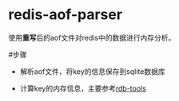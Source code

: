 # redis-aof-parser

使用**重写**后的aof文件对redis中的数据进行内存分析。

#步骤

- 解析aof文件，将key的信息保存到sqlite数据库

- 计算key的内存信息，主要参考[rdb-tools](https://github.com/sripathikrishnan/redis-rdb-tools)
